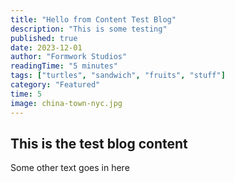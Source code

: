 ```yaml
---
title: "Hello from Content Test Blog"
description: "This is some testing"
published: true
date: 2023-12-01
author: "Formwork Studios"
readingTime: "5 minutes"
tags: ["turtles", "sandwich", "fruits", "stuff"]
category: "Featured"
time: 5
image: china-town-nyc.jpg
---
```


## This is the test blog content

Some other text goes in here
